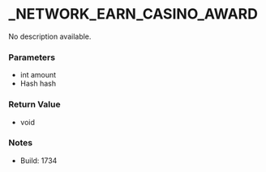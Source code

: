 # _NETWORK_EARN_CASINO_AWARD

No description available.

### Parameters
* int amount
* Hash hash

### Return Value
* void

### Notes
* Build: 1734

